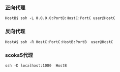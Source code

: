 ### 正向代理

```
HostB$ ssh -L 0.0.0.0:PortB:HostC:PortC user@HostC
```

### 反向代理

```
HostA$ ssh -R HostC:PortC:HostB:PortB  user@HostC
```





### scoks5代理

```
ssh -D localhost:1080  HostB
```

